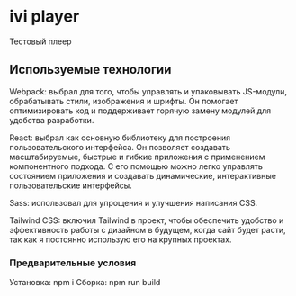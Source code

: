 # ivi player

Тестовый плеер

## Используемые технологии

Webpack: выбрал для того, чтобы управлять и упаковывать JS-модули, обрабатывать стили, изображения и шрифты. Он помогает оптимизировать код и поддерживает горячую замену модулей для удобства разработки.

React: выбрал как основную библиотеку для построения пользовательского интерфейса. Он позволяет создавать масштабируемые, быстрые и гибкие приложения с применением компонентного подхода. С его помощью можно легко управлять состоянием приложения и создавать динамические, интерактивные пользовательские интерфейсы.

Sass: использовал для упрощения и улучшения написания CSS.

Tailwind CSS: включил Tailwind в проект, чтобы обеспечить удобство и эффективность работы с дизайном в будущем, когда сайт будет расти, так как я постоянно использую его на крупных проектах.

### Предварительные условия

Установка: npm i
Сборка: npm run build
